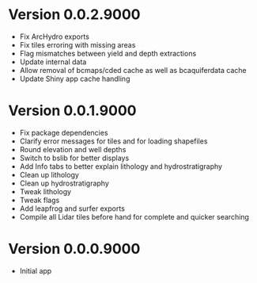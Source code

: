 # Version 0.0.2.9000
* Fix ArcHydro exports
* Fix tiles erroring with missing areas
* Flag mismatches between yield and depth extractions
* Update internal data
* Allow removal of bcmaps/cded cache as well as bcaquiferdata cache
* Update Shiny app cache handling

# Version 0.0.1.9000
- Fix package dependencies
- Clarify error messages for tiles and for loading shapefiles
- Round elevation and well depths
- Switch to bslib for better displays
- Add Info tabs to better explain lithology and hydrostratigraphy
- Clean up lithology
- Clean up hydrostratigraphy
- Tweak lithology
- Tweak flags
- Add leapfrog and surfer exports
- Compile all Lidar tiles before hand for complete and quicker searching



# Version 0.0.0.9000
- Initial app
